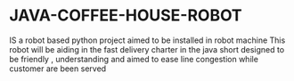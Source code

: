 # JAVA-COFFEE-HOUSE-ROBOT
IS a robot based python project aimed to be installed in robot machine 
This robot will be aiding in the fast delivery charter in the java short
designed to be friendly , understanding and aimed to ease line congestion while customer are been served

